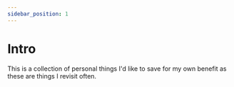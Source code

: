 ```yaml
---
sidebar_position: 1
---
```


# Intro

This is a collection of personal things I'd like to save for my own benefit as these are things I revisit often.
